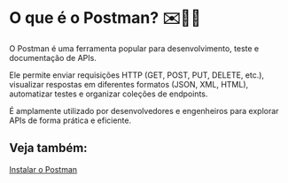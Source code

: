 # O que é o Postman? ✉️🙋🏽

O Postman é uma ferramenta popular para desenvolvimento, teste e documentação de APIs. 

Ele permite enviar requisições HTTP (GET, POST, PUT, DELETE, etc.), visualizar respostas em diferentes formatos (JSON, XML, HTML), automatizar testes e organizar coleções de endpoints. 

É amplamente utilizado por desenvolvedores e engenheiros para explorar APIs de forma prática e eficiente.

## Veja também:

[Instalar o Postman]()
